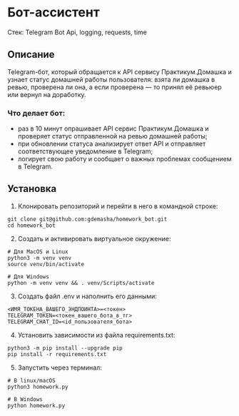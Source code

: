 # Бот-ассистент

Стек: Telegram Bot Api, logging, requests, time

## Описание

Telegram-бот, который обращается к API сервису Практикум.Домашка и узнает статус домашней работы пользователя: взята ли домашка в ревью, проверена ли она, а если проверена — то принял её ревьюер или вернул на доработку.

### Что делает бот: 
- раз в 10 минут опрашивает API сервис Практикум.Домашка и проверяет статус отправленной на ревью домашней работы;
- при обновлении статуса анализирует ответ API и отправляет соответствующее уведомление в Telegram;
- логирует свою работу и сообщает о важных проблемах сообщением в Telegram.

## Установка

1. Клонировать репозиторий и перейти в него в командной строке:
```
git clone git@github.com:gdemasha/homework_bot.git
cd homework_bot
```
2. Cоздать и активировать виртуальное окружение:
```
# Для MacOS и Linux
python3 -m venv venv
source venv/bin/activate

# Для Windows
python -m venv venv && . venv/Scripts/activate
```
3. Создать файл .env и наполнить его данными:
```
<ИМЯ_ТОКЕНА_ВАШЕГО_ЭНДПОИНТА>=<токен>
TELEGRAM_TOKEN=<токен_вашего_бота_в_тг>
TELEGRAM_CHAT_ID=<id_пользователя_бота>
```
4. Установить зависимости из файла requirements.txt:
```
python3 -m pip install --upgrade pip
pip install -r requirements.txt
```
5. Запустить через терминал:
```
# В linux/macOS
python3 homework.py

# В Windows
python homework.py
```

